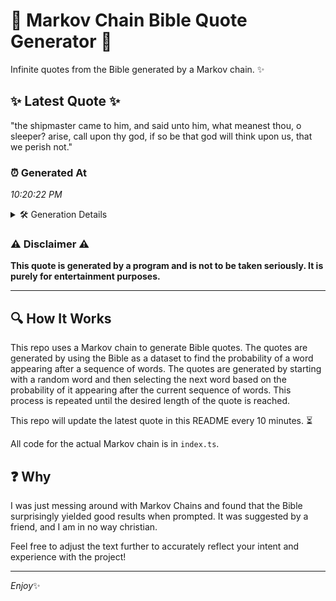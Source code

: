 # 📖 Markov Chain Bible Quote Generator 📖

Infinite quotes from the Bible generated by a Markov chain. ✨

## ✨ Latest Quote ✨
"the shipmaster came to him, and said unto him, what meanest thou, o sleeper? arise, call upon thy god, if so be that god will think upon us, that we perish not."

### ⏰ Generated At
*10:20:22 PM*

<details>
    <summary>🛠️ Generation Details</summary>
    <p>
        <strong>🌱 Seed:</strong> the<br>
        <strong>🔄 Iterations:</strong> 31<br>
        <strong>📜 Context History:</strong><br>[ the ]: shipmaster<br>[ the, shipmaster ]: came<br>[ the, shipmaster, came ]: to<br>[ the, shipmaster, came, to ]: him,<br>[ the, shipmaster, came, to, him, ]: and<br>[ the, shipmaster, came, to, him,, and ]: said<br>[ shipmaster, came, to, him,, and, said ]: unto<br>[ came, to, him,, and, said, unto ]: him,<br>[ to, him,, and, said, unto, him, ]: what<br>[ him,, and, said, unto, him,, what ]: meanest<br>[ and, said, unto, him,, what, meanest ]: thou,<br>[ said, unto, him,, what, meanest, thou, ]: o<br>[ unto, him,, what, meanest, thou,, o ]: sleeper?<br>[ him,, what, meanest, thou,, o, sleeper? ]: arise,<br>[ what, meanest, thou,, o, sleeper?, arise, ]: call<br>[ meanest, thou,, o, sleeper?, arise,, call ]: upon<br>[ thou,, o, sleeper?, arise,, call, upon ]: thy<br>[ o, sleeper?, arise,, call, upon, thy ]: god,<br>[ sleeper?, arise,, call, upon, thy, god, ]: if<br>[ arise,, call, upon, thy, god,, if ]: so<br>[ call, upon, thy, god,, if, so ]: be<br>[ upon, thy, god,, if, so, be ]: that<br>[ thy, god,, if, so, be, that ]: god<br>[ god,, if, so, be, that, god ]: will<br>[ if, so, be, that, god, will ]: think<br>[ so, be, that, god, will, think ]: upon<br>[ be, that, god, will, think, upon ]: us,<br>[ that, god, will, think, upon, us, ]: that<br>[ god, will, think, upon, us,, that ]: we<br>[ will, think, upon, us,, that, we ]: perish<br>[ think, upon, us,, that, we, perish ]: not.<br>
    </p>
</details>

### ⚠️ Disclaimer ⚠️
**This quote is generated by a program and is not to be taken seriously. It is purely for entertainment purposes.**

---

## 🔍 How It Works

This repo uses a Markov chain to generate Bible quotes. The quotes are generated by using the Bible as a dataset to find the probability of a word appearing after a sequence of words. The quotes are generated by starting with a random word and then selecting the next word based on the probability of it appearing after the current sequence of words. This process is repeated until the desired length of the quote is reached.

This repo will update the latest quote in this README every 10 minutes. ⏳

All code for the actual Markov chain is in `index.ts`.

## ❓ Why

I was just messing around with Markov Chains and found that the Bible surprisingly yielded good results when prompted. 
It was suggested by a friend, and I am in no way christian.

Feel free to adjust the text further to accurately reflect your intent and experience with the project!

---

*Enjoy*✨
